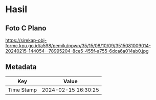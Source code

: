 # Hasil

## Foto C Plano

https://sirekap-obj-formc.kpu.go.id/a598/pemilu/ppwp/35/15/08/10/09/3515081009014-20240215-144054--78995204-8ce5-455f-a755-6dca6a014ab0.jpg


## Metadata

| Key        | Value               |
| ---------- | ------------------- |
| Time Stamp | 2024-02-15 16:30:25 |




